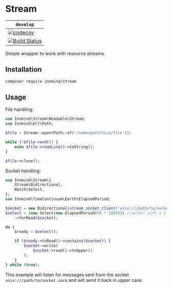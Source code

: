 # Stream

| `develop` |
|-----------|
| [![codecov](https://codecov.io/gh/Innmind/Stream/branch/develop/graph/badge.svg)](https://codecov.io/gh/Innmind/Stream) |
| [![Build Status](https://travis-ci.org/Innmind/Stream.svg?branch=develop)](https://travis-ci.org/Innmind/Stream) |

Simple wrapper to work with resource streams.

## Installation

```sh
composer require innmind/stream
```

## Usage

File handling:

```php
use Innmind\Stream\Readable\Stream;
use Innmind\Url\Path;

$file = Stream::open(Path::of('/some/path/to/a/file'));

while (!$file->end()) {
    echo $file->readLine()->toString();
}

$file->close();
```

Socket handling:

```php
use Innmind\Stream\{
    Stream\Bidirectional,
    Watch\Select,
};
use Innmind\TimeContinuum\Earth\ElapsedPeriod;

$socket = new Bidirectional(stream_socket_client('unix:///path/to/socket.sock'));
$select = (new Select(new ElapsedPeriod(60 * 1000))) //select with a 1 minute timeout
    ->forRead($socket);

do {
    $ready = $select();

    if ($ready->toRead()->contains($socket)) {
        $socket->write(
            $socket->read()->toUpper()
        );
    }
} while (true);
```

This example will listen for messages sent from the socket `unix:///path/to/socket.sock` and will send it back in upper case.
